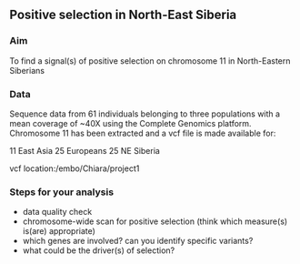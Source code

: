 ## Positive selection in North-East Siberia

### Aim
To find a signal(s) of positive selection on chromosome 11 in North-Eastern Siberians

### Data

Sequence data from 61 individuals belonging to three populations with a mean coverage of ~40X using the Complete Genomics platform. Chromosome 11 has been extracted and a vcf file is made available for:

11 East Asia
25 Europeans
25 NE Siberia

vcf location:/embo/Chiara/project1

### Steps for your analysis

- data quality check
- chromosome-wide scan for positive selection (think which measure(s)  is(are) appropriate)
- which genes are involved? can you identify specific variants?  
- what could be the driver(s) of selection?
